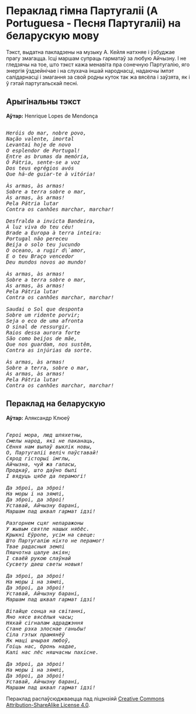 # Пераклад гімна Партугаліі (A Portuguesa - Песня Партугаліі) на беларускую мову

Тэкст, выдатна пакладзены на музыку А. Кейля натхняе і ўзбуджае прагу змагацца. Ісці маршам супраць гарматаў за любую Айчызну. І не гледзячы на тое, што тэкст кажа менавіта пра сонечную Партугалію, яго энергія ўздзейнічае і на слухача іншай народнасці, надаючы імпэт салідарнасці і змагання за свой родны куток так жа вясёла і заўзята, як і ў гэтай партугальскай песні.

## Арыгінальны тэкст

**Аўтар:** Henrique Lopes de Mendonça

<pre><address>
Heróis do mar, nobre povo,
Nação valente, imortal
Levantai hoje de novo
O esplendor de Portugal!
Entre as brumas da memória,
Ó Pátria, sente-se a voz
Dos teus egrégios avós
Que há-de guiar-te à vitória!

Às armas, às armas!
Sobre a terra sobre o mar,
Às armas, às armas!
Pela Pátria lutar
Contra os canhões marchar, marchar!

Desfralda a invicta Bandeira,
À luz viva do teu céu!
Brade a Europa à terra inteira:
Portugal não pereceu
Beija o solo teu jucundo
O oceano, a rugir d\`amor,
E o teu Braço vencedor
Deu mundos novos ao mundo!

Às armas, às armas!
Sobre a terra sobre o mar,
Às armas, às armas!
Pela Pátria lutar
Contra os canhões marchar, marchar!

Saudai o Sol que desponta
Sobre um ridente porvir;
Seja o eco de uma afronta
O sinal de ressurgir.
Raios dessa aurora forte
São como beijos de mãe,
Que nos guardam, nos sustêm,
Contra as injúrias da sorte.

Às armas, às armas!
Sobre a terra, sobre o mar,
Às armas, às armas!
Pela Pátria lutar
Contra os canhões marchar, marchar!
</address></pre>

## Пераклад на беларускую

**Аўтар:** Аляксандр Клюеў

<pre><address>
Героі мора, люд шляхетны, 
Смелы народ, які не паканаць,
Сёння нам выпаў выклік новы,
О, Партугаліі веліч паўставай!
Сярод гісторыі імглы,
Айчызна, чуй жа галасы,
Продкаў, што даўно былі
І вядуць цябе да перамогі!

Да зброі, да зброі!
На моры і на зямлі,
Да зброі, да зброі!
Уставай, Айчызну барані,
Маршам пад шквал гармат ідзі!

Разгорнем сцяг непаражоны
У жывым святле нашых нябёс.
Крыкні Еўропе, усім на свеце:
Што Партугалію ніхто не перамог!
Твае радасныя землі
Пяшчотна цалуе акіян;
І сваёй рукою слаўнай
Сусвету даеш светы новыя!

Да зброі, да зброі!
На моры і на зямлі,
Да зброі, да зброі!
Уставай, Айчызну барані,
Маршам пад шквал гармат ідзі!

Вітайце сонца на світанні,
Яно нясе вясёлыя часы;
Няхай сігналам адраджэння
Стане рэха злоснае ганьбы!
Сіла гэтых прамянёў
Як маці шчырая любоў,
Гоіць нас, бронь надае,
Калі нас лёс няшчасны пахісне.

Да зброі, да зброі!
На моры і на зямлі,
Да зброі, да зброі!
Уставай, Айчызну барані,
Маршам пад шквал гармат ідзі!
</address></pre>

Пераклад распаўсюджваецца пад ліцэнзіяй [Creative Commons Attribution-ShareAlike License 4.0](https://creativecommons.org/licenses/by-sa/4.0/deed.be).

